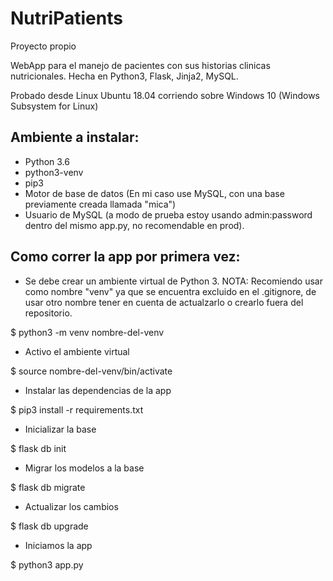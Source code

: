 # NutriPatients
Proyecto propio

WebApp para el manejo de pacientes con sus historias clinicas nutricionales. Hecha en Python3, Flask, Jinja2, MySQL.

Probado desde Linux Ubuntu 18.04 corriendo sobre Windows 10 (Windows Subsystem for Linux)

## Ambiente a instalar:
-   Python 3.6
-   python3-venv
-   pip3
-   Motor de base de datos (En mi caso use MySQL, con una base previamente creada llamada "mica")
-   Usuario de MySQL (a modo de prueba estoy usando admin:password dentro del mismo app.py, no recomendable en prod).

## Como correr la app por primera vez:
-   Se debe crear un ambiente virtual de Python 3. NOTA: Recomiendo usar como nombre "venv" ya que se encuentra excluido en el .gitignore, de usar otro nombre tener en cuenta de actualzarlo o crearlo fuera del repositorio.

$ python3 -m venv nombre-del-venv

-   Activo el ambiente virtual

$ source nombre-del-venv/bin/activate

-   Instalar las dependencias de la app

$ pip3 install -r requirements.txt

-   Inicializar la base

$ flask db init

-   Migrar los modelos a la base

$ flask db migrate

- Actualizar los cambios

$ flask db upgrade

- Iniciamos la app

$ python3 app.py
